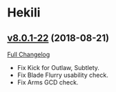 # Hekili

## [v8.0.1-22](https://github.com/Hekili/hekili/tree/v8.0.1-22) (2018-08-21)
[Full Changelog](https://github.com/Hekili/hekili/compare/v8.0.1-21...v8.0.1-22)

- Fix Kick for Outlaw, Subtlety.  
- Fix Blade Flurry usability check.  
- Fix Arms GCD check.  
